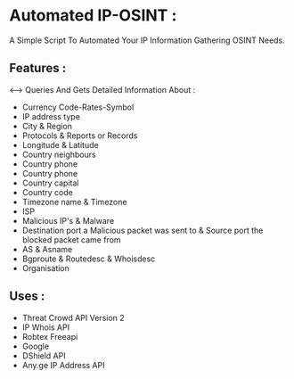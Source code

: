 # Automated IP-OSINT :
A Simple Script To Automated Your IP Information Gathering OSINT Needs. 

## Features :

<--> Queries And Gets Detailed Information About :
* Currency Code-Rates-Symbol
* IP address type
* City & Region
* Protocols & Reports or Records 
* Longitude & Latitude
* Country neighbours 
* Country phone
* Country phone 
* Country capital 
* Country code 
* Timezone name & Timezone
* ISP
* Malicious IP's & Malware 
* Destination port a Malicious packet was sent to & Source port the blocked packet came from 
* AS & Asname
* Bgproute & Routedesc & Whoisdesc
* Organisation 


## Uses :

* Threat Crowd API Version 2
* IP Whois API
* Robtex Freeapi
* Google 
* DShield API
* Any.ge IP Address API
